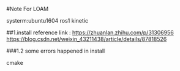 #Note For LOAM

systerm:ubuntu1604 ros1 kinetic 

##1.install
reference link :
https://zhuanlan.zhihu.com/p/31306956
https://blog.csdn.net/weixin_43211438/article/details/87818526


###1.2 some errors happened in install

cmake 
